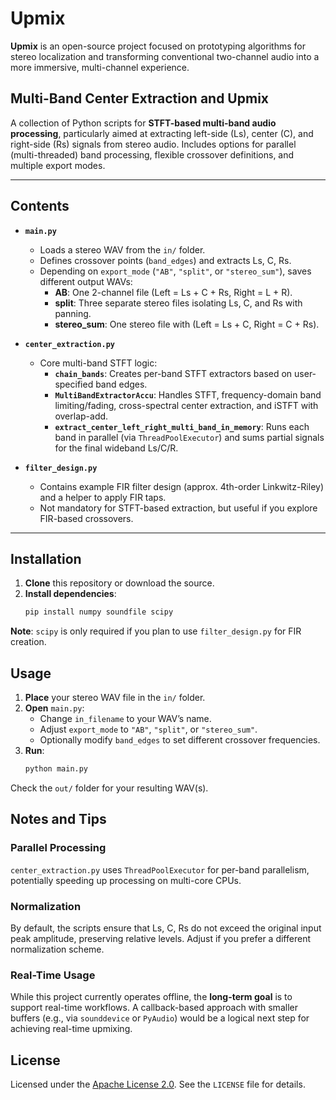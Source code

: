 # Upmix

**Upmix** is an open-source project focused on prototyping algorithms for stereo localization and transforming conventional two-channel audio into a more immersive, multi-channel experience.

## Multi-Band Center Extraction and Upmix

A collection of Python scripts for **STFT-based multi-band audio processing**, particularly aimed at extracting left-side (Ls), center (C), and right-side (Rs) signals from stereo audio. Includes options for parallel (multi-threaded) band processing, flexible crossover definitions, and multiple export modes.

---

## Contents

- **`main.py`**  
  - Loads a stereo WAV from the `in/` folder.  
  - Defines crossover points (`band_edges`) and extracts Ls, C, Rs.  
  - Depending on `export_mode` (`"AB"`, `"split"`, or `"stereo_sum"`), saves different output WAVs:
    - **AB**: One 2-channel file (Left = Ls + C + Rs, Right = L + R).
    - **split**: Three separate stereo files isolating Ls, C, and Rs with panning.
    - **stereo_sum**: One stereo file with (Left = Ls + C, Right = C + Rs).

- **`center_extraction.py`**  
  - Core multi-band STFT logic:
    - **`chain_bands`**: Creates per-band STFT extractors based on user-specified band edges.  
    - **`MultiBandExtractorAccu`**: Handles STFT, frequency-domain band limiting/fading, cross-spectral center extraction, and iSTFT with overlap-add.  
    - **`extract_center_left_right_multi_band_in_memory`**: Runs each band in parallel (via `ThreadPoolExecutor`) and sums partial signals for the final wideband Ls/C/R.

- **`filter_design.py`**  
  - Contains example FIR filter design (approx. 4th-order Linkwitz-Riley) and a helper to apply FIR taps.
  - Not mandatory for STFT-based extraction, but useful if you explore FIR-based crossovers.

---

## Installation

1. **Clone** this repository or download the source.  
2. **Install dependencies**:
   ```bash
   pip install numpy soundfile scipy
**Note**: `scipy` is only required if you plan to use `filter_design.py` for FIR creation.

## Usage

1. **Place** your stereo WAV file in the `in/` folder.  
2. **Open** `main.py`:
   - Change `in_filename` to your WAV’s name.
   - Adjust `export_mode` to `"AB"`, `"split"`, or `"stereo_sum"`.
   - Optionally modify `band_edges` to set different crossover frequencies.
3. **Run**:
   ```bash
   python main.py
Check the `out/` folder for your resulting WAV(s).

## Notes and Tips

### Parallel Processing
`center_extraction.py` uses `ThreadPoolExecutor` for per-band parallelism, potentially speeding up processing on multi-core CPUs.

### Normalization
By default, the scripts ensure that Ls, C, Rs do not exceed the original input peak amplitude, preserving relative levels. Adjust if you prefer a different normalization scheme.

### Real-Time Usage
While this project currently operates offline, the **long-term goal** is to support real-time workflows. A callback-based approach with smaller buffers (e.g., via `sounddevice` or `PyAudio`) would be a logical next step for achieving real-time upmixing.

## License

Licensed under the [Apache License 2.0](LICENSE). See the `LICENSE` file for details.

